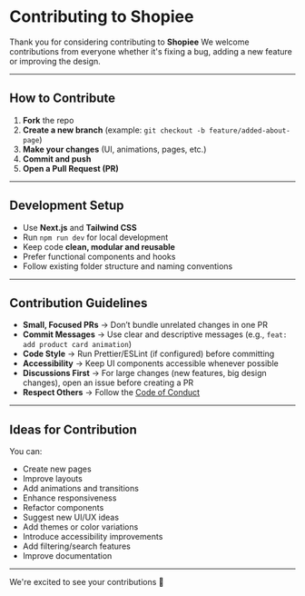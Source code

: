 # Contributing to Shopiee

Thank you for considering contributing to **Shopiee**
We welcome contributions from everyone whether it's fixing a bug, adding a new feature or improving the design.

---

## How to Contribute

1. **Fork** the repo
2. **Create a new branch** (example: `git checkout -b feature/added-about-page`)
3. **Make your changes** (UI, animations, pages, etc.)
4. **Commit and push**
5. **Open a Pull Request (PR)**

---

## Development Setup

- Use **Next.js** and **Tailwind CSS**
- Run `npm run dev` for local development
- Keep code **clean, modular and reusable**
- Prefer functional components and hooks
- Follow existing folder structure and naming conventions

---

## Contribution Guidelines

- **Small, Focused PRs** → Don’t bundle unrelated changes in one PR
- **Commit Messages** → Use clear and descriptive messages (e.g., `feat: add product card animation`)
- **Code Style** → Run Prettier/ESLint (if configured) before committing
- **Accessibility** → Keep UI components accessible whenever possible
- **Discussions First** → For large changes (new features, big design changes), open an issue before creating a PR
- **Respect Others** → Follow the [Code of Conduct](./CODE_OF_CONDUCT.md)

---

## Ideas for Contribution

You can:
- Create new pages
- Improve layouts
- Add animations and transitions
- Enhance responsiveness
- Refactor components
- Suggest new UI/UX ideas
- Add themes or color variations
- Introduce accessibility improvements
- Add filtering/search features
- Improve documentation

---

We're excited to see your contributions 🚀